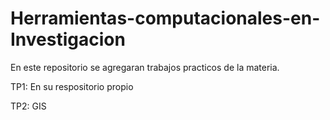 # Herramientas-computacionales-en-Investigacion
En este repositorio se agregaran trabajos practicos de la materia.

TP1: En su respositorio propio

TP2: GIS
